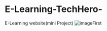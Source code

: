 # E-Learning-TechHero-
E-Learning website(mini Project)
![imageFirst](https://user-images.githubusercontent.com/81029259/203773242-530e794a-496c-4f51-965e-3e03bc5590cd.jpg)
